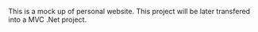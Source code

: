 This is a mock up of personal website. This project will be later transfered into a MVC .Net project. 